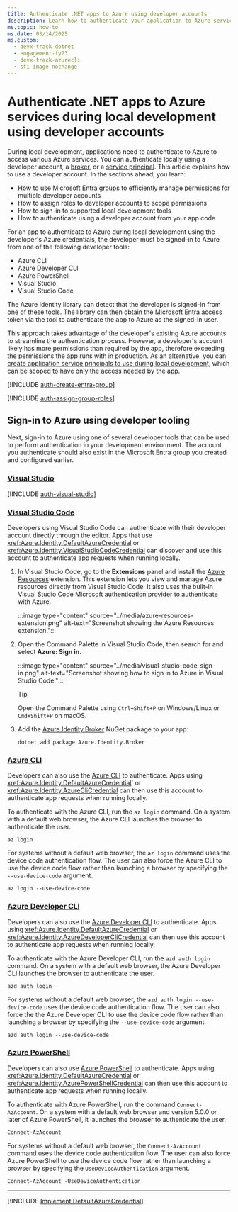 ```yaml
---
title: Authenticate .NET apps to Azure using developer accounts
description: Learn how to authenticate your application to Azure services when using the Azure SDK for .NET during local development using developer accounts.
ms.topic: how-to
ms.date: 03/14/2025
ms.custom:
  - devx-track-dotnet
  - engagement-fy23
  - devx-track-azurecli
  - sfi-image-nochange
---
```


# Authenticate .NET apps to Azure services during local development using developer accounts

During local development, applications need to authenticate to Azure to access various Azure services. You can authenticate locally using a developer account, a [broker](local-development-broker.md), or a [service principal](local-development-service-principal.md). This article explains how to use a developer account. In the sections ahead, you learn:

- How to use Microsoft Entra groups to efficiently manage permissions for multiple developer accounts
- How to assign roles to developer accounts to scope permissions
- How to sign-in to supported local development tools
- How to authenticate using a developer account from your app code

For an app to authenticate to Azure during local development using the developer's Azure credentials, the developer must be signed-in to Azure from one of the following developer tools:

- Azure CLI
- Azure Developer CLI
- Azure PowerShell
- Visual Studio
- Visual Studio Code

The Azure Identity library can detect that the developer is signed-in from one of these tools. The library can then obtain the Microsoft Entra access token via the tool to authenticate the app to Azure as the signed-in user.

This approach takes advantage of the developer's existing Azure accounts to streamline the authentication process. However, a developer's account likely has more permissions than required by the app, therefore exceeding the permissions the app runs with in production. As an alternative, you can [create application service principals to use during local development](./local-development-service-principal.md), which can be scoped to have only the access needed by the app.

[!INCLUDE [auth-create-entra-group](../includes/auth-create-entra-group.md)]

[!INCLUDE [auth-assign-group-roles](../includes/auth-assign-group-roles.md)]

## Sign-in to Azure using developer tooling

Next, sign-in to Azure using one of several developer tools that can be used to perform authentication in your development environment. The account you authenticate should also exist in the Microsoft Entra group you created and configured earlier.

### [Visual Studio](#tab/sign-in-visual-studio)

[!INCLUDE [auth-visual-studio](../includes/auth-visual-studio.md)]

### [Visual Studio Code](#tab/sign-in-visual-studio-code)

Developers using Visual Studio Code can authenticate with their developer account directly through the editor. Apps that use <xref:Azure.Identity.DefaultAzureCredential> or <xref:Azure.Identity.VisualStudioCodeCredential> can discover and use this account to authenticate app requests when running locally.

1. In Visual Studio Code, go to the **Extensions** panel and install the [Azure Resources](https://marketplace.visualstudio.com/items?itemName=ms-azuretools.vscode-azureresourcegroups) extension. This extension lets you view and manage Azure resources directly from Visual Studio Code. It also uses the built-in Visual Studio Code Microsoft authentication provider to authenticate with Azure.

    :::image type="content" source="../media/azure-resources-extension.png" alt-text="Screenshot showing the Azure Resources extension.":::

1. Open the Command Palette in Visual Studio Code, then search for and select **Azure: Sign in**.

    :::image type="content" source="../media/visual-studio-code-sign-in.png" alt-text="Screenshot showing how to sign in to Azure in Visual Studio Code.":::

    > [!TIP]
    > Open the Command Palette using `Ctrl+Shift+P` on Windows/Linux or `Cmd+Shift+P` on macOS.

1. Add the [Azure.Identity.Broker](https://www.nuget.org/packages/Azure.Identity.Broker) NuGet package to your app:

    ```dotnetcli
    dotnet add package Azure.Identity.Broker
    ```

### [Azure CLI](#tab/sign-in-azure-cli)

Developers can also use the [Azure CLI](/cli/azure/what-is-azure-cli) to authenticate. Apps using <xref:Azure.Identity.DefaultAzureCredential>` or <xref:Azure.Identity.AzureCliCredential> can then use this account to authenticate app requests when running locally.

To authenticate with the Azure CLI, run the `az login` command. On a system with a default web browser, the Azure CLI launches the browser to authenticate the user.

```azurecli
az login
```

For systems without a default web browser, the `az login` command uses the device code authentication flow. The user can also force the Azure CLI to use the device code flow rather than launching a browser by specifying the `--use-device-code` argument.

```azurecli
az login --use-device-code
```

### [Azure Developer CLI](#tab/sign-in-azure-developer-cli)

Developers can also use the [Azure Developer CLI](/azure/developer/azure-developer-cli/overview) to authenticate. Apps using <xref:Azure.Identity.DefaultAzureCredential> or <xref:Azure.Identity.AzureDeveloperCliCredential> can then use this account to authenticate app requests when running locally.

To authenticate with the Azure Developer CLI, run the `azd auth login` command. On a system with a default web browser, the Azure Developer CLI launches the browser to authenticate the user.

```azdeveloper
azd auth login
```

For systems without a default web browser, the `azd auth login --use-device-code` uses the device code authentication flow. The user can also force the the Azure Developer CLI to use the device code flow rather than launching a browser by specifying the `--use-device-code` argument.

```azdeveloper
azd auth login --use-device-code
```

### [Azure PowerShell](#tab/sign-in-azure-powershell)

Developers can also use [Azure PowerShell](/powershell/azure/what-is-azure-powershell) to authenticate. Apps using <xref:Azure.Identity.DefaultAzureCredential> or <xref:Azure.Identity.AzurePowerShellCredential> can then use this account to authenticate app requests when running locally.

To authenticate with Azure PowerShell, run the command `Connect-AzAccount`. On a system with a default web browser and version 5.0.0 or later of Azure PowerShell, it launches the browser to authenticate the user.

```azurepowershell
Connect-AzAccount
```

For systems without a default web browser, the `Connect-AzAccount` command uses the device code authentication flow. The user can also force Azure PowerShell to use the device code flow rather than launching a browser by specifying the `UseDeviceAuthentication` argument.

```azurepowershell
Connect-AzAccount -UseDeviceAuthentication
```

---

[!INCLUDE [Implement DefaultAzureCredential](<../includes/implement-defaultazurecredential.md>)]
